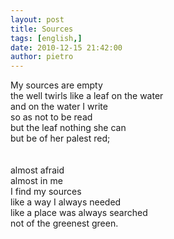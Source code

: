 ```yaml
---
layout: post
title: Sources
tags: [english,]
date: 2010-12-15 21:42:00
author: pietro
---
```

My sources are empty<br/>the well twirls like a leaf on the water<br/>and on the water I write <br/>so as not to be read<br/>but the leaf nothing she can<br/>but be of her palest red;<br/><br/><br/>almost afraid<br/>almost in me<br/>I find my sources<br/>like a way I always needed<br/>like a place was always searched<br/>not of the greenest green.<br/><br/><br/><br/><br/>
